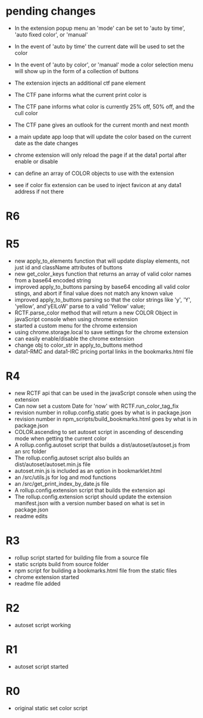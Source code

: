 # pending changes

* In the extension popup menu an 'mode' can be set to 'auto by time', 'auto fixed color', or 'manual'
* In the event of 'auto by time' the current date will be used to set the color
* In the event of 'auto by color', or 'manual' mode a color selection menu will show up in the form of a collection of buttons

* The extension injects an additional ctf pane element
* The CTF pane informs what the current print color is
* The CTF pane informs what color is currently 25% off, 50% off, and the cull color
* The CTF pane gives an outlook for the current month and next month

* a main update app loop that will update the color based on the current date as the date changes

* chrome extension will only reload the page if at the data1 portal after enable or disable
* can define an array of COLOR objects to use with the extension
* see if color fix extension can be used to inject favicon at any data1 address if not there


# R6

# R5
* new apply\_to\_elements function that will update display elements, not just id and className attributes of buttons
* new get\_color\_keys function that returns an array of valid color names from a base64 encoded string
* improved apply\_to\_buttons parsing by base64 encoding all valid color stings, and abort if final value does not match any known value
* improved apply\_to\_buttons parsing so that the color strings like 'y', 'Y', 'yellow', and'yElLoW' parse to a valid 'Yellow' value;
* RCTF.parse_color method that will return a new COLOR Object in javaScript console when using chrome extension
* started a custom menu for the chrome extension
* using chrome.storage.local to save settings for the chrome extension
* can easily enable/disable the chrome extension 
* change obj to color\_str in apply\_to\_buttons method
* data1-RMC and data1-IRC pricing portal links in the bookmarks.html file

# R4
* new RCTF api that can be used in the javaScript console when using the extension
* Can now set a custom Date for 'now' with RCTF.run\_color\_tag\_fix
* revision number in rollup.config.static goes by what is in package.json
* revision number in npm\_scripts/build_bookmarks.html goes by what is in package.json
* COLOR.ascending to set autoset script in ascending of descending mode when getting the current color
* A rollup.config.autoset script that builds a dist/autoset/autoset.js from an src folder
* The rollup.config.autoset script also builds an dist/autoset/autoset.min.js file
* autoset.min.js is included as an option in bookmarklet.html
* an /src/utils.js for log and mod functions
* an /src/get\_print\_index\_by\_date.js file
* A rollup.config.extension script that builds the extension api
* The rollup.config.extension script should update the extension manifest.json with a version number based on what is set in package.json
* readme edits

# R3
* rollup script started for building file from a source file
* static scripts build from source folder
* npm script for building a bookmarks.html file from the static files
* chrome extension started
* readme file added

# R2
* autoset script working

# R1
* autoset script started

# R0
* original static set color script



